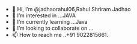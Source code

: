 - 👋 Hi, I’m @jadhaorahul06,Rahul Shriram Jadhao  
- 👀 I’m interested in ...JAVA
- 🌱 I’m currently learning ...Java
- 💞️ I’m looking to collaborate on ...
- 📫 How to reach me ..+91 9022815661.

<!---
jadhaorahul06/jadhaorahul06 is a ✨ special ✨ repository because its `README.md` (this file) appears on your GitHub profile.
You can click the Preview link to take a look at your changes.
--->

